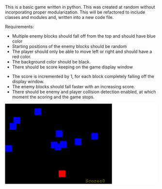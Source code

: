 This is a basic game written in python. This was created at random without incorporating proper modularization. 
This will be refactored to include classes and modules and, written into a new code file.

Requirements:
*  Multiple enemy blocks should fall off from the top and should have blue color
*  Starting positions of the enemy blocks should be random
*  The player should only be able to move left or right and should have a red color.
*  The background color should be black.
*  There should be score keeping on the game display window
  -  The score is incremented by 1, for each block completely falling off the display window.
  -  The enemy blocks should fall faster with an increasing score.
  -  There should be enemy and player collision detection enabled, at which moment the scoring and the game stops.

![game_screen](https://github.com/marc88/badly_coded_game/blob/main/screen1.png)